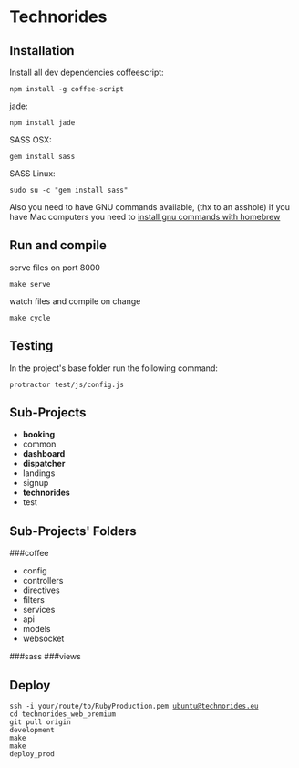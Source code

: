 Technorides
===

Installation
---
Install all dev dependencies
coffeescript:

    npm install -g coffee-script
jade:

    npm install jade
SASS OSX: 

    gem install sass
SASS Linux:

    sudo su -c "gem install sass"

Also you need to have GNU commands available, (thx to an asshole)
if you have Mac computers you need to <a href="https://www.topbug.net/blog/2013/04/14/install-and-use-gnu-command-line-tools-in-mac-os-x/">install gnu commands with homebrew</a>

Run and compile
---
serve files on port 8000

    make serve
watch files and compile on change
    
    make cycle


Testing
---
In the project's base folder run the following command:

    protractor test/js/config.js

Sub-Projects
---
* **booking**
* common
* **dashboard**
* **dispatcher**
* landings
* signup
* **technorides**
* test

Sub-Projects' Folders
---

###coffee

* config
* controllers
* directives
* filters
* services
 * api
 * models
 * websocket

###sass
###views

Deploy
---
<code>ssh -i your/route/to/RubyProduction.pem ubuntu@technorides.eu</code><br>
<code>cd technorides_web_premium</code><br>
<code>git pull origin development</code><br>
<code>make</code><br>
<code>make deploy_prod</code><br>
